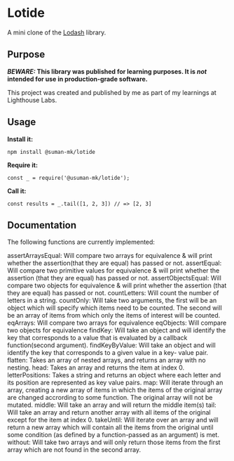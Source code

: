 # Lotide

A mini clone of the [Lodash](https://lodash.com) library.

## Purpose

**_BEWARE:_ This library was published for learning purposes. It is _not_ intended for use in production-grade software.**

This project was created and published by me as part of my learnings at Lighthouse Labs. 

## Usage

**Install it:**

`npm install @suman-mk/lotide`

**Require it:**

`const _ = require('@usuman-mk/lotide');`

**Call it:**

`const results = _.tail([1, 2, 3]) // => [2, 3]`

## Documentation

The following functions are currently implemented:

assertArraysEqual: Will compare two arrays for equivalence & will print whether the assertion(that they are equal) has passed or not.
assertEqual: Will compare two primitive values for equivalence & will print whether the assertion (that they are equal) has passed or not.
assertObjectsEqual: Will compare two objects for equivalence & will print whether the assertion (that they are equal) has passed or not.
countLetters: Will count the number of letters in a string.
countOnly: Will take two arguments, the first will be an object which will specify which items need to be counted. The second will be an array of items from which only the items of interest will be counted.
eqArrays: Will compare two arrays for equivalence
eqObjects: Will compare two objects for equivalence
findKey: Will take an object and will identify the key that corresponds to a value that is evaluated by a callback function(second argument).
findKeyByValue: Will take an object and will identify the key that corresponds to a given value in a key- value pair.
flatten: Takes an array of nested arrays, and returns an array with no nesting.
head: Takes an array and returns the item at index 0.
letterPositions: Takes a string and returns an object where each letter and its position are represented as key value pairs.
map: Will iterate through an array, creating a new array of items in which the items of the original array are changed accrording to some function. The original array will not be mutated.
middle: Will take an array and will return the middle item(s)
tail: Will take an array and return another array with all items of the original except for the item at index 0.
takeUntil: Will iterate over an array and will return a new array which will contain all the items from the original until some condition (as defined by a function-passed as an argument) is met.
without: Will take two arrays and will only return those items from the first array which are not found in the second array.